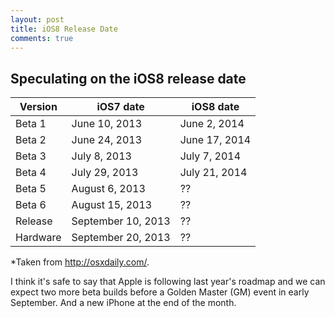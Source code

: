 ```yaml
---
layout: post
title: iOS8 Release Date
comments: true
---
```


## Speculating on the iOS8 release date

Version | iOS7 date | iOS8 date
--- | --- | ---
Beta 1 | June 10, 2013 | June 2, 2014
Beta 2 | June 24, 2013 | June 17, 2014
Beta 3 | July 8, 2013 | July 7, 2014
Beta 4 | July 29, 2013 | July 21, 2014
Beta 5 | August 6, 2013 | ??
Beta 6 | August 15, 2013 | ??
Release | September 10, 2013 | ??
Hardware | September 20, 2013 | ??

*Taken from http://osxdaily.com/.

I think it's safe to say that Apple is following last year's roadmap and we can expect two more beta builds before a Golden Master (GM) event in early September. And a new iPhone at the end of the month.
